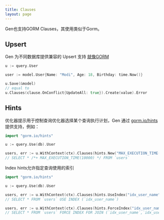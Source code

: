 ```yaml
---
title: Clauses
layout: page
---
```


Gen也支持GORM Clauses，其使用类似于Gorm。

## Upsert

Gen 为不同数据库提供兼容的 Upsert 支持 [就像GORM](../docs/create.html#upsert)

```go
u := query.User

user := model.User{Name: "Modi", Age: 18, Birthday: time.Now()}

u.Save(&model)
// equal to
u.Clauses(clause.OnConflict{UpdateAll: true}).Create(value).Error
```

## Hints

优化器提示用于控制查询优化器选择某个查询执行计划，Gen 通过 [gorm.io/hints](../docs/hints.html) 提供支持，例如：

```go
import "gorm.io/hints"

u := query.Use(db).User

users, err := u.WithContext(ctx).Clauses(hints.New("MAX_EXECUTION_TIME(10000)")).Find()
// SELECT * /*+ MAX_EXECUTION_TIME(10000) */ FROM `users`
```

Index hints允许指定查询使用的索引

```go
import "gorm.io/hints"

u := query.Use(db).User

users, err := u.WithContext(ctx).Clauses(hints.UseIndex("idx_user_name")).Find()
// SELECT * FROM `users` USE INDEX (`idx_user_name`)

users, err := u.WithContext(ctx).Clauses(hints.ForceIndex("idx_user_name", "idx_user_id").ForJoin()).Find()
// SELECT * FROM `users` FORCE INDEX FOR JOIN (`idx_user_name`,`idx_user_id`)"
```
